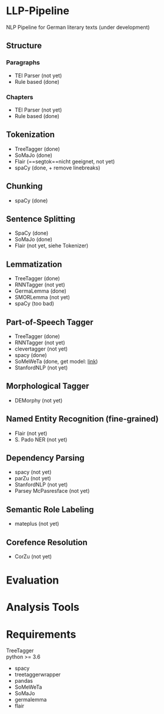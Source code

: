 # LLP-Pipeline
NLP Pipeline for German literary texts (under development)
## Structure
### Paragraphs
* TEI Parser (not yet)
* Rule based (done)
### Chapters
* TEI Parser (not yet)
* Rule based (done)
## Tokenization
* TreeTagger (done)
* SoMaJo (done)
* Flair (==segtok==nicht geeignet, not yet)
* spaCy (done, + remove linebreaks)
## Chunking
* spaCy (done)
## Sentence Splitting
* SpaCy (done)
* SoMaJo (done)
* Flair (not yet, siehe Tokenizer)
## Lemmatization
* TreeTagger (done)
* RNNTagger (not yet)
* GermaLemma (done)
* SMORLemma (not yet)
* spaCy (too bad)
## Part-of-Speech Tagger
* TreeTagger (done)
* RNNTagger (not yet)
* clevertagger (not yet)
* spacy (done)
* SoMeWeTa (done, get model: <a href="https://github.com/tsproisl/SoMeWeTa#model-files">link</a>)
* StanfordNLP (not yet)
## Morphological Tagger
* DEMorphy (not yet)
## Named Entity Recognition (fine-grained)
* Flair (not yet)
* S. Pado NER (not yet)
## Dependency Parsing
* spacy (not yet)
* parZu (not yet)
* StanfordNLP (not yet)
* Parsey McPasresface (not yet)
## Semantic Role Labeling
* mateplus (not yet)
## Corefence Resolution
* CorZu (not yet)
# Evaluation
# Analysis Tools
# Requirements
TreeTagger <br>
python >= 3.6
* spacy
* treetaggerwrapper
* pandas
* SoMeWeTa
* SoMaJo
* germalemma
* flair
